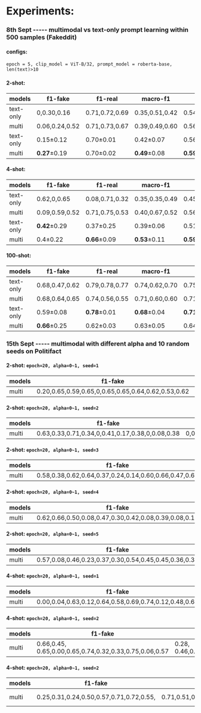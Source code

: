 # Experiments:
### 8th Sept ----- multimodal vs text-only prompt learning within 500 samples (Fakeddit)
#### configs: 
`epoch = 5, clip_model = ViT-B/32, prompt_model = roberta-base, len(text)>10`
#### 2-shot:
| models       | f1-fake | f1-real | macro-f1| acc |
| ----------- | -----------  | -----------  | ----------- |----------- |
| text-only   |0,0.30,0.16 | 0.71,0.72,0.69  |0.35,0.51,0.42  | 0.54,0.60,0.54|
| multi      |0.06,0.24,0.52        |0.71,0.73,0.67      |0.39,0.49,0.60 |0.56,0.60,0.61   |
| text-only  |0.15±0.12        |0.70±0.01    |0.42±0.07 |0.56±0.03   |
| multi      | **0.27**±0.19        |0.70±0.02      |**0.49**±0.08 |**0.59**±0.02   |
#### 4-shot:
| models       | f1-fake | f1-real | macro-f1| acc |
| ----------- | -----------  | -----------  | ----------- |----------- |
| text-only   |0.62,0,0.65 | 0.08,0.71,0.32  |0.35,0.35,0.49  | 0.45,0.55,0.53|
| multi      |0.09,0.59,0.52        |0.71,0.75,0.53      |0.40,0.67,0.52 |0.56,0.68,0.52   |
| text-only  |**0.42**±0.29        |0.37±0.25    |0.39±0.06 |0.51±0.04   |
| multi      | 0.4±0.22        |**0.66**±0.09      |**0.53**±0.11 |**0.59**±0.06   |
#### 100-shot:
| models       | f1-fake | f1-real | macro-f1| acc |
| ----------- | -----------  | -----------  | ----------- |----------- |
| text-only   |0.68,0.47,0.62 | 0.79,0.78,0.77  |0.74,0.62,0.70  | 0.75,0.68,0.71|
| multi      |0.68,0.64,0.65        |0.74,0.56,0.55      |0.71,0.60,0.60 |0.71,0.60,0.61   |
| text-only  |0.59±0.08       |**0.78**±0.01    |**0.68**±0.04 |**0.71**±0.02   |
| multi      | **0.66**±0.25        |0.62±0.03      |0.63±0.05 |0.64±0.04  |

### 15th Sept ----- multimodal with different alpha and 10 random seeds on Politifact

#### 2-shot: `epoch=20, alpha=0~1, seed=1`

| models       | f1-fake | f1-real | macro-f1| acc |
| ----------- | -----------  | -----------  | ----------- |----------- |
| multi      |0.20,0.65,0.59,0.65,0,0.65,0.65,0.64,0.62,0.53,0.62       |0.60,0,0.3,0,0.65,0,0,0.04,0,0.09,0    |0.40,0.33,0.44,0.33,0.36,0.32,0.32,0.34,0.31,0.31,0.31 |0.46,0.48,0.48,0.48,0.49,0.48,0.48,0.47,0.45,0.38,0.45  |

#### 2-shot: `epoch=20, alpha=0~1, seed=2`

| models       | f1-fake | f1-real | macro-f1| acc |
| ----------- | -----------  | -----------  | ----------- |----------- |
| multi      |0.63,0.33,0.71,0.34,0,0.41,0.17,0.38,0,0.08,0.38     |0,0.66,0.68,0.73,0.68,0.71,0.70,0.74,0.68,0.69,0.72   |0.32,0.49,0.70,0.53,0.34,0.56,0.44,0.56,0.34,0.39,0.55 |0.46,0.55,0.70,0.61,0.52,0.61,0.56,0.63,0.52,0.54,0.62 |

#### 2-shot: `epoch=20, alpha=0~1, seed=3`
| models       | f1-fake | f1-real | macro-f1| acc |
| ----------- | -----------  | -----------  | ----------- |----------- |
| multi      |0.58,0.38,0.62,0.64,0.37,0.24,0.14,0.60,0.66,0.47,0.67      |0.45,0.40,0.69,0.64,0.71,0.67,0.69,0.72,0.37,0.67,0.34    |0.52,0.39,0.66,0.64,0.54,0.45,0.41,0.66,0.51,0.54,0.50|0.53,0.39,0.66,0.64,0.60,0.54,0.54,0.68,0.56,0.58,0.56 |

#### 2-shot: `epoch=20, alpha=0~1, seed=4`

| models       | f1-fake | f1-real | macro-f1| acc |
| ----------- | -----------  | -----------  | ----------- |----------- |
| multi      |0.62,0.66,0.50,0.08,0.47,0.30,0.42,0.08,0.39,0.08,0.14      |0.29,0.04,0.60,0.69,0.73,0.72,0.73,0.69,0.73,0.69,0.69    |0.46,0.35,0.55,0.39,0.60,0.51,0.58,0.39,0.56,0.39,0.41 |0.51,0.49,0.55,0.54,0.64,0.60,0.63,0.53,0.62,0.54,0.55 |

#### 2-shot: `epoch=20, alpha=0~1, seed=5`

| models       | f1-fake | f1-real | macro-f1| acc |
| ----------- | -----------  | -----------  | ----------- |----------- |
| multi      |0.57,0.08,0.46,0.23,0.37,0.30,0.54,0.45,0.45,0.36,0.36      |0.54,0.68,0.69,0.71,0.72,0.72,0.72,0.73,0.73,0.71,0.71    |0.56,0.38,0.58,0.47,0.55,0.51,0.63,0.59,0.59,0.54,0.54 |0.56,0.52,0.61,0.58,0.61,0.60,0.65,0.64,0.64,0.60,0.60 |

#### 4-shot: `epoch=20, alpha=0~1, seed=1`

| models       | f1-fake | f1-real | macro-f1| acc |
| ----------- | -----------  | -----------  | ----------- |----------- |
| multi      |0.00,0.04,0.63,0.12,0.64,0.58,0.69,0.74,0.12,0.48,0.69  |0.67,0.67,0.16,0.68,0.76,0.71,0.78,0.80,0.69,0.74,0.79|0.33,0.36,0.39,0.40.0.70,0.65,0.73,0.77,0.41,0.61,0.74 |0.50,0.51,0.48,0.53,0.72,0.66,0.74,0.77.0.54,0.65,0.75 |

#### 4-shot: `epoch=20, alpha=0~1, seed=2`

| models       | f1-fake | f1-real | macro-f1| acc |
| ----------- | -----------  | -----------  | ----------- |----------- |
| multi      |0.66,0.45, 0.65,0.00,0.65,0.74,0.32,0.33,0.75,0.06,0.57 | 0.28, 0.46,0.18,0.68,0.13,0.73,0.71,0.71,0.65,0.69,0.63|0.47,0.45,0.41,0.34,0.39,0.73,0.52,0.52,0.70,0.38,0.60 | 0.54,0.45,0.51,0.52,0.50,0.73,0.59,0.59,0.71,0.53,0.60 |

#### 4-shot: `epoch=20, alpha=0~1, seed=2`

| models       | f1-fake | f1-real | macro-f1| acc |
| ----------- | -----------  | -----------  | ----------- |----------- |
| multi      |0.25,0.31,0.24,0.50,0.57,0.71,0.72,0.55, | 0.71,0.51,0.63,0.71,0.62,0.80,0.79,0.74,|0.48,0.41,0.44,0.60,0.59,0.76,0.76,0.64, |0.58,0.43,0.51, 0.63,0.59,0.76,0.75,0.6,7 |

